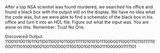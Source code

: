After a top NSA scientist was found murdered, we searched his office and found a black box with the output still on the display. We have no idea what the code was, but we were able to find a schematic of the black box in his office and turn it into an HDL file. Figure out what the input was. You are alone on this. Remember: Trust No One.

Discovered Output
11001010011011101100110001011000111110101010111000001100011101101111100001111010001000100110000011100100100110001110000001111101
